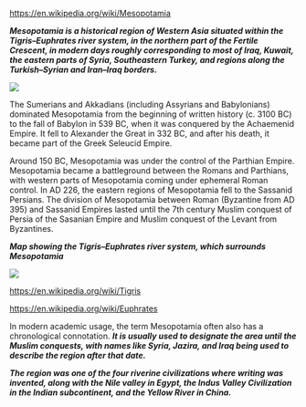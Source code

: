 
https://en.wikipedia.org/wiki/Mesopotamia

***Mesopotamia is a historical region of Western Asia situated within the Tigris–Euphrates river system, in the northern part of the Fertile Crescent, in modern days roughly corresponding to most of Iraq, Kuwait, the eastern parts of Syria, Southeastern Turkey, and regions along the Turkish–Syrian and Iran–Iraq borders.***


![](https://upload.wikimedia.org/wikipedia/commons/thumb/e/ed/N-Mesopotamia_and_Syria_english.svg/800px-N-Mesopotamia_and_Syria_english.svg.png)



The Sumerians and Akkadians (including Assyrians and Babylonians) dominated Mesopotamia from the beginning of written history (c. 3100 BC) to the fall of Babylon in 539 BC, when it was conquered by the Achaemenid Empire. It fell to Alexander the Great in 332 BC, and after his death, it became part of the Greek Seleucid Empire.

Around 150 BC, Mesopotamia was under the control of the Parthian Empire. Mesopotamia became a battleground between the Romans and Parthians, with western parts of Mesopotamia coming under ephemeral Roman control. In AD 226, the eastern regions of Mesopotamia fell to the Sassanid Persians. The division of Mesopotamia between Roman (Byzantine from AD 395) and Sassanid Empires lasted until the 7th century Muslim conquest of Persia of the Sasanian Empire and Muslim conquest of the Levant from Byzantines.


***Map showing the Tigris–Euphrates river system, which surrounds Mesopotamia***

![](https://upload.wikimedia.org/wikipedia/commons/thumb/0/06/Tigr-euph.png/597px-Tigr-euph.png)





https://en.wikipedia.org/wiki/Tigris

https://en.wikipedia.org/wiki/Euphrates



In modern academic usage, the term Mesopotamia often also has a chronological connotation. ***It is usually used to designate the area until the Muslim conquests, with names like Syria, Jazira, and Iraq being used to describe the region after that date.***



***The region was one of the four riverine civilizations where writing was invented, along with the Nile valley in Egypt, the Indus Valley Civilization in the Indian subcontinent, and the Yellow River in China.***


